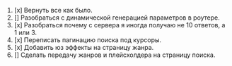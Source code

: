 1. [x] Вернуть все как было.
2. [] Разобраться с динамической генерацией параметров в роутере.
3. [x] Разобраться почему с сервера я иногда получаю не 10 ответов, а 1 или 3.
4. [x] Переписать пагинацию поиска под курсоры.
5. [x] Добавить юз эффекты на страницу жанра.
6. [] Сделать передачу жанров и плейсхолдера на страницу поиска.